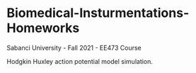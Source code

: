 # Biomedical-Insturmentations-Homeworks
Sabanci University - Fall 2021 - EE473 Course

Hodgkin Huxley action potential model simulation.
